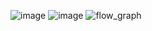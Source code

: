 ![image](https://github.com/user-attachments/assets/decaf5df-95d3-41e9-a4ca-0eab642a713f)
![image](https://github.com/user-attachments/assets/5f05d6e3-23e5-4d58-b236-cb9c67f34885)
![flow_graph](https://github.com/user-attachments/assets/440b739f-0a49-4c28-959b-28faaaba9ca8)
